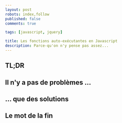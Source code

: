 ```yaml
---
layout: post
robots: index,follow
published: false
comments: true

tags: [javascript, jquery]

title: Les fonctions auto-exécutantes en Javascript
description: Parce-qu'on n'y pense pas assez...
---
```


## TL;DR



## Il n'y a pas de problèmes ...



## ... que des solutions



## Le mot de la fin
